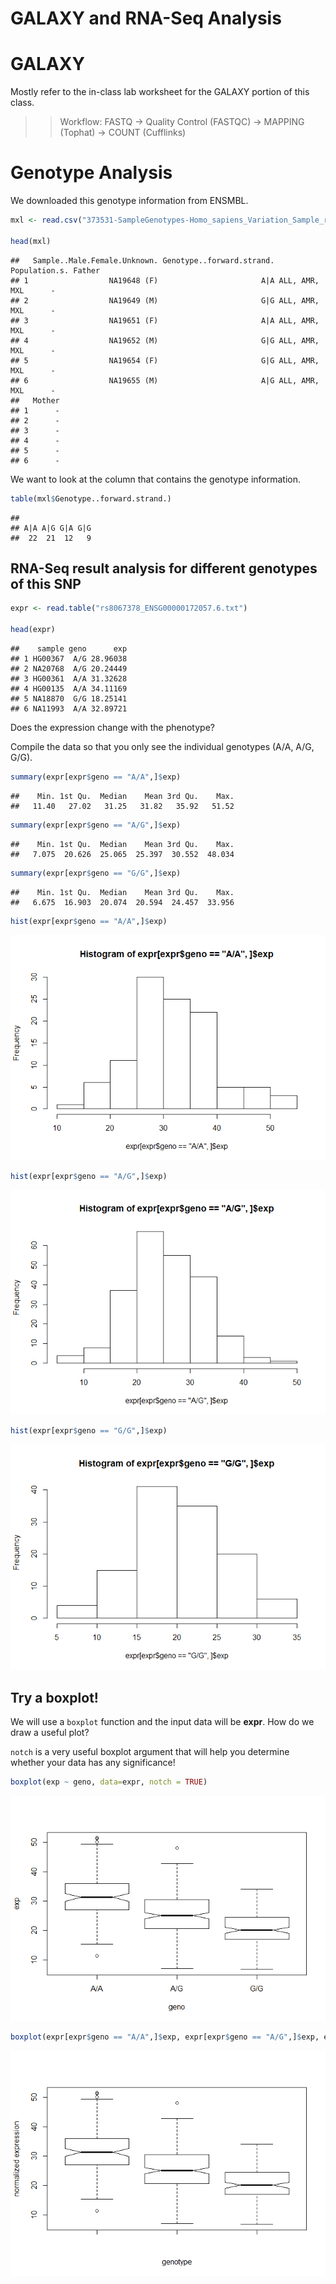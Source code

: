 GALAXY and RNA-Seq Analysis
================

# GALAXY

Mostly refer to the in-class lab worksheet for the GALAXY portion of
this class.

> > Workflow: FASTQ -\> Quality Control (FASTQC) -\> MAPPING (Tophat)
> > -\> COUNT (Cufflinks)

# Genotype Analysis

We downloaded this genotype information from ENSMBL.

``` r
mxl <- read.csv("373531-SampleGenotypes-Homo_sapiens_Variation_Sample_rs8067378.csv")

head(mxl)
```

    ##   Sample..Male.Female.Unknown. Genotype..forward.strand. Population.s. Father
    ## 1                  NA19648 (F)                       A|A ALL, AMR, MXL      -
    ## 2                  NA19649 (M)                       G|G ALL, AMR, MXL      -
    ## 3                  NA19651 (F)                       A|A ALL, AMR, MXL      -
    ## 4                  NA19652 (M)                       G|G ALL, AMR, MXL      -
    ## 5                  NA19654 (F)                       G|G ALL, AMR, MXL      -
    ## 6                  NA19655 (M)                       A|G ALL, AMR, MXL      -
    ##   Mother
    ## 1      -
    ## 2      -
    ## 3      -
    ## 4      -
    ## 5      -
    ## 6      -

We want to look at the column that contains the genotype information.

``` r
table(mxl$Genotype..forward.strand.)
```

    ## 
    ## A|A A|G G|A G|G 
    ##  22  21  12   9

## RNA-Seq result analysis for different genotypes of this SNP

``` r
expr <- read.table("rs8067378_ENSG00000172057.6.txt")

head(expr)
```

    ##    sample geno      exp
    ## 1 HG00367  A/G 28.96038
    ## 2 NA20768  A/G 20.24449
    ## 3 HG00361  A/A 31.32628
    ## 4 HG00135  A/A 34.11169
    ## 5 NA18870  G/G 18.25141
    ## 6 NA11993  A/A 32.89721

Does the expression change with the phenotype?

Compile the data so that you only see the individual genotypes (A/A,
A/G, G/G).

``` r
summary(expr[expr$geno == "A/A",]$exp)
```

    ##    Min. 1st Qu.  Median    Mean 3rd Qu.    Max. 
    ##   11.40   27.02   31.25   31.82   35.92   51.52

``` r
summary(expr[expr$geno == "A/G",]$exp)
```

    ##    Min. 1st Qu.  Median    Mean 3rd Qu.    Max. 
    ##   7.075  20.626  25.065  25.397  30.552  48.034

``` r
summary(expr[expr$geno == "G/G",]$exp)
```

    ##    Min. 1st Qu.  Median    Mean 3rd Qu.    Max. 
    ##   6.675  16.903  20.074  20.594  24.457  33.956

``` r
hist(expr[expr$geno == "A/A",]$exp)
```

![](class_15_files/figure-gfm/unnamed-chunk-5-1.png)<!-- -->

``` r
hist(expr[expr$geno == "A/G",]$exp)
```

![](class_15_files/figure-gfm/unnamed-chunk-5-2.png)<!-- -->

``` r
hist(expr[expr$geno == "G/G",]$exp)
```

![](class_15_files/figure-gfm/unnamed-chunk-5-3.png)<!-- -->

## Try a boxplot\!

We will use a `boxplot` function and the input data will be **expr**.
How do we draw a useful plot?

`notch` is a very useful boxplot argument that will help you determine
whether your data has any significance\!

``` r
boxplot(exp ~ geno, data=expr, notch = TRUE)
```

![](class_15_files/figure-gfm/unnamed-chunk-6-1.png)<!-- -->

``` r
boxplot(expr[expr$geno == "A/A",]$exp, expr[expr$geno == "A/G",]$exp, expr[expr$geno == "G/G",]$exp, ylab = "normalized expression", xlab = "genotype", notch = TRUE)
```

![](class_15_files/figure-gfm/unnamed-chunk-6-2.png)<!-- -->
